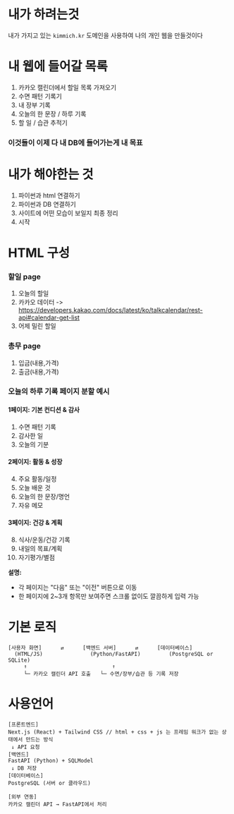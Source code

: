 # 내가 하려는것
내가 가지고 있는 ```kimmich.kr``` 도메인을 사용하여 나의 개인 웹을 만들것이다
# 내 웹에 들어갈 목록
1. 카카오 캘린더에서 할일 목록 가져오기
2. 수면 패턴 기록기
3. 내 장부 기록
4. 오늘의 한 문장 / 하루 기록
5. 할 일 / 습관 추적기
### 이것들이 이제 다 내 DB에 들어가는게 내 목표

# 내가 해야한는 것
1. 파이썬과 html 연결하기
2. 파이썬과 DB 연결하기
3. 사이트에 어떤 모습이 보일지 최종 정리
4. 시작
# HTML 구성
### 할일 page
1. 오늘의 할일
2. 카카오 데이터 
-> https://developers.kakao.com/docs/latest/ko/talkcalendar/rest-api#calendar-get-list
3. 어제 밀린 할일
### 총무 page
1. 입금(내용,가격)
2. 출금(내용,가격)
### 오늘의 하루 기록 페이지 분할 예시
#### 1페이지: 기본 컨디션 & 감사
1. 수면 패턴 기록  
2. 감사한 일  
3. 오늘의 기분
#### 2페이지: 활동 & 성장
4. 주요 활동/일정  
5. 오늘 배운 것  
6. 오늘의 한 문장/명언  
7. 자유 메모  
#### 3페이지: 건강 & 계획
8. 식사/운동/건강 기록  
9. 내일의 목표/계획  
10. 자기평가/별점  

**설명:**  
- 각 페이지는 "다음" 또는 "이전" 버튼으로 이동  
- 한 페이지에 2~3개 항목만 보여주면 스크롤 없이도 깔끔하게 입력 가능  







# 기본 로직
```
[사용자 화면]      ⇄      [백엔드 서버]      ⇄      [데이터베이스]
  (HTML/JS)               (Python/FastAPI)         (PostgreSQL or SQLite)
     ↑                           ↑
     └─ 카카오 캘린더 API 호출   └─ 수면/장부/습관 등 기록 저장
```
# 사용언어
```
[프론트엔드]
Next.js (React) + Tailwind CSS // html + css + js 는 프레임 워크가 없는 상태에서 만드는 방식
 ↓ API 요청
[백엔드]
FastAPI (Python) + SQLModel
 ↓ DB 저장
[데이터베이스]
PostgreSQL (서버 or 클라우드)

[외부 연동]
카카오 캘린더 API → FastAPI에서 처리
```